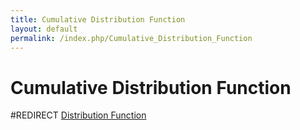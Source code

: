 ```yaml
---
title: Cumulative Distribution Function
layout: default
permalink: /index.php/Cumulative_Distribution_Function
---
```


# Cumulative Distribution Function

#REDIRECT [Distribution Function](Distribution_Function)